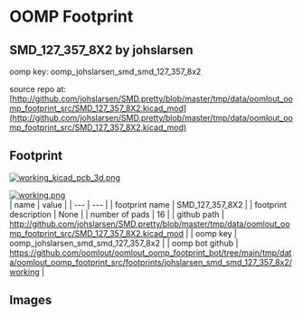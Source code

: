 # OOMP Footprint  
## SMD_127_357_8X2  by johslarsen  
  
oomp key: oomp_johslarsen_smd_smd_127_357_8x2  
  
source repo at: [http://github.com/johslarsen/SMD.pretty/blob/master/tmp/data/oomlout_oomp_footprint_src/SMD_127_357_8X2.kicad_mod](http://github.com/johslarsen/SMD.pretty/blob/master/tmp/data/oomlout_oomp_footprint_src/SMD_127_357_8X2.kicad_mod)  
## Footprint  
  
[![working_kicad_pcb_3d.png](working_kicad_pcb_3d_600.png)](working_kicad_pcb_3d.png)  
  
[![working.png](working_600.png)](working.png)  
| name | value | 
| --- | --- | 
| footprint name | SMD_127_357_8X2 | 
| footprint description | None | 
| number of pads | 16 | 
| github path | http://github.com/johslarsen/SMD.pretty/blob/master/tmp/data/oomlout_oomp_footprint_src/SMD_127_357_8X2.kicad_mod | 
| oomp key | oomp_johslarsen_smd_smd_127_357_8x2 | 
| oomp bot github | https://github.com/oomlout/oomlout_oomp_footprint_bot/tree/main/tmp/data/oomlout_oomp_footprint_src/footprints/johslarsen_smd_smd_127_357_8x2/working | 
## Images  
